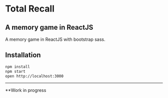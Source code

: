 # Total Recall

## A memory game in ReactJS

A memory game in ReactJS with bootstrap sass.

## Installation

```bash
npm install
npm start
open http://localhost:3000
```


------------------

**Work in progress
